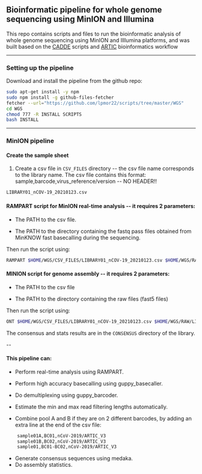 ## Bioinformatic pipeline for whole genome sequencing using MinION and Illumina

This repo contains scripts and files to run the bioinformatic analysis of whole genome sequencing using MinION and Illlumina platforms, and was built based on the [CADDE](https://www.caddecentre.org/) scripts and [ARTIC](https://artic.network/) bioinformatics workflow

---

### Setting up the pipeline

Download and install the pipeline from the github repo:

```sh
sudo apt-get install -y npm
sudo npm install -g github-files-fetcher
fetcher --url="https://github.com/lpmor22/scripts/tree/master/WGS"
cd WGS
chmod 777 -R INSTALL SCRIPTS
bash INSTALL
```

---

### MinION pipeline

#### Create the sample sheet

1. Create a csv file in ``CSV_FILES`` directory -- the csv file name corresponds to the library name.
The csv file contains this format: sample,barcode,virus_reference/version -- NO HEADER!!

```sh
LIBRARY01_nCOV-19_20210123.csv
```

#### RAMPART script for MinION real-time analysis -- it requires 2 parameters:

- The PATH to the csv file.

- The PATH to the directory containing the fastq pass files obtained from MinKNOW fast basecalling during the sequencing.

Then run the script using:

```sh
RAMPART $HOME/WGS/CSV_FILES/LIBRARY01_nCOV-19_20210123.csv $HOME/WGS/RAW/LIBRARY01_nCOV-19_20210123/../fastq_pass
```

#### MINION script for genome assembly -- it requires 2 parameters:

- The PATH to the csv file

- The PATH to the directory containing the raw files (fast5 files)

Then run the script using:

```sh
ONT $HOME/WGS/CSV_FILES/LIBRARY01_nCOV-19_20210123.csv $HOME/WGS/RAW/LIBRARY01_nCOV-19_20210123 
```

The consensus and stats results are in the ``CONSENSUS`` directory of the library.

--

#### This pipeline can:

- Perform real-time analysis using RAMPART.
- Perform high accuracy basecalling using guppy_basecaller.
- Do demultiplexing using guppy_barcoder.
- Estimate the min and max read filtering lengths automatically.

- Combine pool A and B if they are on 2 different barcodes, by adding an extra line at the end of the csv file:
```sh
	sample01A,BC01,nCoV-2019/ARTIC_V3
	sample01B,BC02,nCoV-2019/ARTIC_V3
	sample01,BC01-BC02,nCoV-2019/ARTIC_V3
```

- Generate consensus sequences using medaka.
- Do assembly statistics.